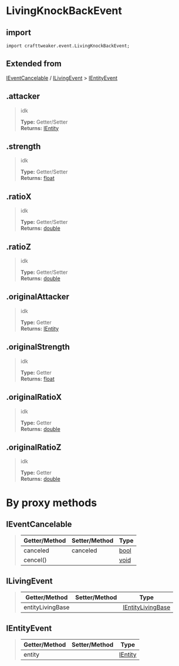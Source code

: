 # LivingKnockBackEvent

## import
`import crafttweaker.event.LivingKnockBackEvent;`

## Extended from
[IEventCancelable](/CraftTweaker/Vanilla/Events/IEventCancelable.md) / [ILivingEvent](/CraftTweaker/Vanilla/Events/ILivingEvent.md) > [IEntityEvent](CraftTweaker/Vanilla/Events/IEntityEvent.md)

## .attacker
> idk
>
> **Type:** Getter/Setter  
> **Returns:** [IEntity](/CraftTweaker/Vanilla/Entities/IEntity.md) 

## .strength
> idk
>
> **Type:** Getter/Setter  
> **Returns:** [float](/CraftTweaker/Vanilla/Base-Types/float.md)

## .ratioX
> idk
>
> **Type:** Getter/Setter  
> **Returns:** [double](/CraftTweaker/Vanilla/Base-Types/double.md)

## .ratioZ
> idk
>
> **Type:** Getter/Setter  
> **Returns:** [double](/CraftTweaker/Vanilla/Base-Types/double.md)

## .originalAttacker
> idk
>
> **Type:** Getter  
> **Returns:** [IEntity](/CraftTweaker/Vanilla/Entities/IEntity.md)

## .originalStrength
> idk
>
> **Type:** Getter  
> **Returns:** [float](/CraftTweaker/Vanilla/Base-Types/float.md)

## .originalRatioX
> idk
>
> **Type:** Getter  
> **Returns:** [double](/CraftTweaker/Vanilla/Base-Types/double.md)

## .originalRatioZ
> idk
>
> **Type:** Getter  
> **Returns:** [double](/CraftTweaker/Vanilla/Base-Types/double.md)

# By proxy methods

## IEventCancelable
> | Getter/Method   | Setter/Method     | Type                                                              |
> |-----------------|-------------------|-------------------------------------------------------------------|
> | canceled        | canceled          | [bool](/CraftTweaker/Vanilla/Base-Types/bool.md)                  |
> | cencel()        |                   | [void](/CraftTweaker/Vanilla/Base-Types/void.md)                  |

## ILivingEvent
> | Getter/Method   | Setter/Method     | Type                                                                         |
> |-----------------|-------------------|------------------------------------------------------------------------------|
> | entityLivingBase|                   | [IEntityLivingBase](/CraftTweaker/Vanilla/Entities/IEntityLivingBase.md)     |

## IEntityEvent
> | Getter/Method   | Setter/Method     | Type                                                               |
> |-----------------|-------------------|--------------------------------------------------------------------|
> | entity          |                   | [IEntity](/CraftTweaker/Vanilla/Entities/IEntity.md)               |